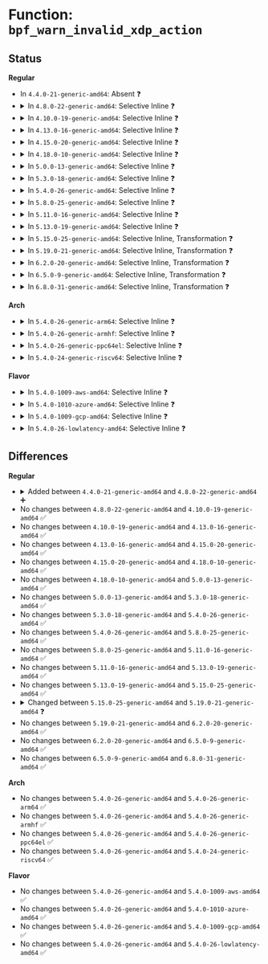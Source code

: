 # Function: <code>bpf_warn_invalid_xdp_action</code>

## Status
<b>Regular</b>
<ul>
<li>
In <code>4.4.0-21-generic-amd64</code>: Absent ❓
</li>
<li>
<details>
<summary>In <code>4.8.0-22-generic-amd64</code>: Selective Inline ❓</summary>

```c
void bpf_warn_invalid_xdp_action(u32 act)
```

```json
{
  "name": "bpf_warn_invalid_xdp_action",
  "collision_type": "Unique Global",
  "inline_type": "Selective",
  "funcs": [
    {
      "addr": 18446744071586828848,
      "name": "bpf_warn_invalid_xdp_action",
      "external": true,
      "loc": "net/core/filter.c:2503",
      "file": "net/core/filter.c",
      "inline": "not declared, inlined",
      "caller_inline": [],
      "caller_func": []
    }
  ],
  "symbols": [
    {
      "addr": 18446744071586828848,
      "name": "bpf_warn_invalid_xdp_action",
      "section": ".text",
      "bind": "STB_GLOBAL",
      "size": 54
    }
  ]
}
```
</details>
</li>
<li>
<details>
<summary>In <code>4.10.0-19-generic-amd64</code>: Selective Inline ❓</summary>

```c
void bpf_warn_invalid_xdp_action(u32 act)
```

```json
{
  "name": "bpf_warn_invalid_xdp_action",
  "collision_type": "Unique Global",
  "inline_type": "Selective",
  "funcs": [
    {
      "addr": 18446744071587015904,
      "name": "bpf_warn_invalid_xdp_action",
      "external": true,
      "loc": "net/core/filter.c:2969",
      "file": "net/core/filter.c",
      "inline": "not declared, inlined",
      "caller_inline": [],
      "caller_func": []
    }
  ],
  "symbols": [
    {
      "addr": 18446744071587015904,
      "name": "bpf_warn_invalid_xdp_action",
      "section": ".text",
      "bind": "STB_GLOBAL",
      "size": 54
    }
  ]
}
```
</details>
</li>
<li>
<details>
<summary>In <code>4.13.0-16-generic-amd64</code>: Selective Inline ❓</summary>

```c
void bpf_warn_invalid_xdp_action(u32 act)
```

```json
{
  "name": "bpf_warn_invalid_xdp_action",
  "collision_type": "Unique Global",
  "inline_type": "Selective",
  "funcs": [
    {
      "addr": 18446744071587143120,
      "name": "bpf_warn_invalid_xdp_action",
      "external": true,
      "loc": "net/core/filter.c:3303",
      "file": "net/core/filter.c",
      "inline": "not declared, inlined",
      "caller_inline": [],
      "caller_func": [
        "net/core/dev.c:netif_receive_skb_internal"
      ]
    }
  ],
  "symbols": [
    {
      "addr": 18446744071587143120,
      "name": "bpf_warn_invalid_xdp_action",
      "section": ".text",
      "bind": "STB_GLOBAL",
      "size": 45
    }
  ]
}
```
</details>
</li>
<li>
<details>
<summary>In <code>4.15.0-20-generic-amd64</code>: Selective Inline ❓</summary>

```c
void bpf_warn_invalid_xdp_action(u32 act)
```

```json
{
  "name": "bpf_warn_invalid_xdp_action",
  "collision_type": "Unique Global",
  "inline_type": "Selective",
  "funcs": [
    {
      "addr": 18446744071587648576,
      "name": "bpf_warn_invalid_xdp_action",
      "external": true,
      "loc": "net/core/filter.c:3816",
      "file": "net/core/filter.c",
      "inline": "not declared, inlined",
      "caller_inline": [],
      "caller_func": [
        "drivers/net/tun.c:tun_get_user",
        "net/core/dev.c:do_xdp_generic"
      ]
    }
  ],
  "symbols": [
    {
      "addr": 18446744071587648576,
      "name": "bpf_warn_invalid_xdp_action",
      "section": ".text",
      "bind": "STB_GLOBAL",
      "size": 66
    }
  ]
}
```
</details>
</li>
<li>
<details>
<summary>In <code>4.18.0-10-generic-amd64</code>: Selective Inline ❓</summary>

```c
void bpf_warn_invalid_xdp_action(u32 act)
```

```json
{
  "name": "bpf_warn_invalid_xdp_action",
  "collision_type": "Unique Global",
  "inline_type": "Selective",
  "funcs": [
    {
      "addr": 18446744071587966944,
      "name": "bpf_warn_invalid_xdp_action",
      "external": true,
      "loc": "net/core/filter.c:5412",
      "file": "net/core/filter.c",
      "inline": "not declared, inlined",
      "caller_inline": [],
      "caller_func": []
    }
  ],
  "symbols": [
    {
      "addr": 18446744071587966944,
      "name": "bpf_warn_invalid_xdp_action",
      "section": ".text",
      "bind": "STB_GLOBAL",
      "size": 65
    }
  ]
}
```
</details>
</li>
<li>
<details>
<summary>In <code>5.0.0-13-generic-amd64</code>: Selective Inline ❓</summary>

```c
void bpf_warn_invalid_xdp_action(u32 act)
```

```json
{
  "name": "bpf_warn_invalid_xdp_action",
  "collision_type": "Unique Global",
  "inline_type": "Selective",
  "funcs": [
    {
      "addr": 18446744071588118064,
      "name": "bpf_warn_invalid_xdp_action",
      "external": true,
      "loc": "net/core/filter.c:6132",
      "file": "net/core/filter.c",
      "inline": "not declared, inlined",
      "caller_inline": [],
      "caller_func": []
    }
  ],
  "symbols": [
    {
      "addr": 18446744071588118064,
      "name": "bpf_warn_invalid_xdp_action",
      "section": ".text",
      "bind": "STB_GLOBAL",
      "size": 65
    }
  ]
}
```
</details>
</li>
<li>
<details>
<summary>In <code>5.3.0-18-generic-amd64</code>: Selective Inline ❓</summary>

```c
void bpf_warn_invalid_xdp_action(u32 act)
```

```json
{
  "name": "bpf_warn_invalid_xdp_action",
  "collision_type": "Unique Global",
  "inline_type": "Selective",
  "funcs": [
    {
      "addr": 18446744071588436912,
      "name": "bpf_warn_invalid_xdp_action",
      "external": true,
      "loc": "net/core/filter.c:6814",
      "file": "net/core/filter.c",
      "inline": "not declared, inlined",
      "caller_inline": [],
      "caller_func": [
        "net/core/dev.c:netif_receive_generic_xdp"
      ]
    }
  ],
  "symbols": [
    {
      "addr": 18446744071588436912,
      "name": "bpf_warn_invalid_xdp_action",
      "section": ".text",
      "bind": "STB_GLOBAL",
      "size": 65
    }
  ]
}
```
</details>
</li>
<li>
<details>
<summary>In <code>5.4.0-26-generic-amd64</code>: Selective Inline ❓</summary>

```c
void bpf_warn_invalid_xdp_action(u32 act)
```

```json
{
  "name": "bpf_warn_invalid_xdp_action",
  "collision_type": "Unique Global",
  "inline_type": "Selective",
  "funcs": [
    {
      "addr": 18446744071588642784,
      "name": "bpf_warn_invalid_xdp_action",
      "external": true,
      "loc": "net/core/filter.c:6901",
      "file": "net/core/filter.c",
      "inline": "not declared, inlined",
      "caller_inline": [],
      "caller_func": [
        "net/core/dev.c:netif_receive_generic_xdp"
      ]
    }
  ],
  "symbols": [
    {
      "addr": 18446744071588642784,
      "name": "bpf_warn_invalid_xdp_action",
      "section": ".text",
      "bind": "STB_GLOBAL",
      "size": 65
    }
  ]
}
```
</details>
</li>
<li>
<details>
<summary>In <code>5.8.0-25-generic-amd64</code>: Selective Inline ❓</summary>

```c
void bpf_warn_invalid_xdp_action(u32 act)
```

```json
{
  "name": "bpf_warn_invalid_xdp_action",
  "collision_type": "Unique Global",
  "inline_type": "Selective",
  "funcs": [
    {
      "addr": 18446744071589508816,
      "name": "bpf_warn_invalid_xdp_action",
      "external": true,
      "loc": "net/core/filter.c:7122",
      "file": "net/core/filter.c",
      "inline": "not declared, inlined",
      "caller_inline": [],
      "caller_func": [
        "kernel/bpf/devmap.c:dev_map_run_prog",
        "drivers/net/tun.c:tun_xdp_act",
        "net/core/dev.c:netif_receive_generic_xdp"
      ]
    }
  ],
  "symbols": [
    {
      "addr": 18446744071589508816,
      "name": "bpf_warn_invalid_xdp_action",
      "section": ".text",
      "bind": "STB_GLOBAL",
      "size": 65
    }
  ]
}
```
</details>
</li>
<li>
<details>
<summary>In <code>5.11.0-16-generic-amd64</code>: Selective Inline ❓</summary>

```c
void bpf_warn_invalid_xdp_action(u32 act)
```

```json
{
  "name": "bpf_warn_invalid_xdp_action",
  "collision_type": "Unique Global",
  "inline_type": "Selective",
  "funcs": [
    {
      "addr": 18446744071589512480,
      "name": "bpf_warn_invalid_xdp_action",
      "external": true,
      "loc": "net/core/filter.c:7928",
      "file": "net/core/filter.c",
      "inline": "not declared, inlined",
      "caller_inline": [],
      "caller_func": [
        "kernel/bpf/devmap.c:dev_map_run_prog",
        "kernel/bpf/cpumap.c:cpu_map_bpf_prog_run_xdp",
        "drivers/net/tun.c:tun_xdp_act",
        "net/core/dev.c:netif_receive_generic_xdp"
      ]
    }
  ],
  "symbols": [
    {
      "addr": 18446744071589512480,
      "name": "bpf_warn_invalid_xdp_action",
      "section": ".text",
      "bind": "STB_GLOBAL",
      "size": 65
    }
  ]
}
```
</details>
</li>
<li>
<details>
<summary>In <code>5.13.0-19-generic-amd64</code>: Selective Inline ❓</summary>

```c
void bpf_warn_invalid_xdp_action(u32 act)
```

```json
{
  "name": "bpf_warn_invalid_xdp_action",
  "collision_type": "Unique Global",
  "inline_type": "Selective",
  "funcs": [
    {
      "addr": 18446744071589411376,
      "name": "bpf_warn_invalid_xdp_action",
      "external": true,
      "loc": "net/core/filter.c:8050",
      "file": "net/core/filter.c",
      "inline": "not declared, inlined",
      "caller_inline": [],
      "caller_func": [
        "kernel/bpf/devmap.c:dev_map_run_prog",
        "kernel/bpf/cpumap.c:cpu_map_bpf_prog_run_xdp",
        "drivers/net/tun.c:tun_xdp_act",
        "net/core/dev.c:netif_receive_generic_xdp"
      ]
    }
  ],
  "symbols": [
    {
      "addr": 18446744071589411376,
      "name": "bpf_warn_invalid_xdp_action",
      "section": ".text",
      "bind": "STB_GLOBAL",
      "size": 65
    }
  ]
}
```
</details>
</li>
<li>
<details>
<summary>In <code>5.15.0-25-generic-amd64</code>: Selective Inline, Transformation ❓</summary>

```c
void bpf_warn_invalid_xdp_action(u32 act)
```

```json
{
  "name": "bpf_warn_invalid_xdp_action",
  "collision_type": "Unique Global",
  "inline_type": "Selective",
  "funcs": [
    {
      "addr": 18446744071592702024,
      "name": "bpf_warn_invalid_xdp_action",
      "external": true,
      "loc": "net/core/filter.c:8180",
      "file": "net/core/filter.c",
      "inline": "not declared, inlined",
      "caller_inline": [],
      "caller_func": [
        "kernel/bpf/devmap.c:dev_map_generic_redirect",
        "kernel/bpf/devmap.c:dev_map_bpf_prog_run",
        "kernel/bpf/cpumap.c:cpu_map_bpf_prog_run_xdp",
        "kernel/bpf/cpumap.c:cpu_map_bpf_prog_run_skb",
        "drivers/net/tun.c:tun_xdp_act"
      ]
    }
  ],
  "symbols": [
    {
      "addr": 18446744071592702004,
      "name": "bpf_warn_invalid_xdp_action.cold",
      "section": ".text",
      "bind": "STB_LOCAL",
      "size": 69
    },
    {
      "addr": 18446744071590138704,
      "name": "bpf_warn_invalid_xdp_action",
      "section": ".text",
      "bind": "STB_GLOBAL",
      "size": 45
    }
  ]
}
```
</details>
</li>
<li>
<details>
<summary>In <code>5.19.0-21-generic-amd64</code>: Selective Inline, Transformation ❓</summary>

```c
void bpf_warn_invalid_xdp_action(struct net_device * dev, struct bpf_prog * prog, u32 act)
```

```json
{
  "name": "bpf_warn_invalid_xdp_action",
  "collision_type": "Unique Global",
  "inline_type": "Selective",
  "funcs": [
    {
      "addr": 18446744071594588601,
      "name": "bpf_warn_invalid_xdp_action",
      "external": true,
      "loc": "net/core/filter.c:8592",
      "file": "net/core/filter.c",
      "inline": "not declared, inlined",
      "caller_inline": [],
      "caller_func": [
        "kernel/bpf/devmap.c:dev_map_generic_redirect",
        "kernel/bpf/devmap.c:dev_map_bpf_prog_run",
        "kernel/bpf/cpumap.c:cpu_map_bpf_prog_run_xdp",
        "kernel/bpf/cpumap.c:cpu_map_bpf_prog_run_skb",
        "drivers/net/tun.c:tun_xdp_act",
        "net/core/dev.c:netif_receive_generic_xdp"
      ]
    }
  ],
  "symbols": [
    {
      "addr": 18446744071594588536,
      "name": "bpf_warn_invalid_xdp_action.cold",
      "section": ".text",
      "bind": "STB_LOCAL",
      "size": 105
    },
    {
      "addr": 18446744071591692432,
      "name": "bpf_warn_invalid_xdp_action",
      "section": ".text",
      "bind": "STB_GLOBAL",
      "size": 83
    }
  ]
}
```
</details>
</li>
<li>
<details>
<summary>In <code>6.2.0-20-generic-amd64</code>: Selective Inline, Transformation ❓</summary>

```c
void bpf_warn_invalid_xdp_action(struct net_device * dev, struct bpf_prog * prog, u32 act)
```

```json
{
  "name": "bpf_warn_invalid_xdp_action",
  "collision_type": "Unique Global",
  "inline_type": "Selective",
  "funcs": [
    {
      "addr": 18446744071593484165,
      "name": "bpf_warn_invalid_xdp_action",
      "external": true,
      "loc": "net/core/filter.c:8758",
      "file": "net/core/filter.c",
      "inline": "not declared, inlined",
      "caller_inline": [],
      "caller_func": [
        "kernel/bpf/devmap.c:dev_map_generic_redirect",
        "kernel/bpf/devmap.c:dev_map_bpf_prog_run",
        "kernel/bpf/cpumap.c:cpu_map_bpf_prog_run_xdp",
        "kernel/bpf/cpumap.c:cpu_map_bpf_prog_run_skb",
        "drivers/net/tun.c:tun_xdp_act",
        "net/core/dev.c:netif_receive_generic_xdp"
      ]
    }
  ],
  "symbols": [
    {
      "addr": 18446744071596327005,
      "name": "bpf_warn_invalid_xdp_action.cold",
      "section": ".text",
      "bind": "STB_LOCAL",
      "size": 35
    },
    {
      "addr": 18446744071593484048,
      "name": "bpf_warn_invalid_xdp_action",
      "section": ".text",
      "bind": "STB_GLOBAL",
      "size": 173
    }
  ]
}
```
</details>
</li>
<li>
<details>
<summary>In <code>6.5.0-9-generic-amd64</code>: Selective Inline, Transformation ❓</summary>

```c
void bpf_warn_invalid_xdp_action(struct net_device * dev, struct bpf_prog * prog, u32 act)
```

```json
{
  "name": "bpf_warn_invalid_xdp_action",
  "collision_type": "Unique Global",
  "inline_type": "Selective",
  "funcs": [
    {
      "addr": 18446744071593950011,
      "name": "bpf_warn_invalid_xdp_action",
      "external": true,
      "loc": "net/core/filter.c:8905",
      "file": "net/core/filter.c",
      "inline": "not declared, inlined",
      "caller_inline": [],
      "caller_func": [
        "kernel/bpf/devmap.c:dev_map_generic_redirect",
        "kernel/bpf/devmap.c:dev_map_bpf_prog_run",
        "kernel/bpf/cpumap.c:cpu_map_bpf_prog_run_xdp",
        "kernel/bpf/cpumap.c:cpu_map_bpf_prog_run_skb",
        "drivers/net/tun.c:tun_xdp_act",
        "drivers/net/virtio_net.c:virtnet_xdp_handler",
        "net/core/dev.c:netif_receive_generic_xdp"
      ]
    }
  ],
  "symbols": [
    {
      "addr": 18446744071596857262,
      "name": "bpf_warn_invalid_xdp_action.cold",
      "section": ".text",
      "bind": "STB_LOCAL",
      "size": 35
    },
    {
      "addr": 18446744071593949936,
      "name": "bpf_warn_invalid_xdp_action",
      "section": ".text",
      "bind": "STB_GLOBAL",
      "size": 173
    }
  ]
}
```
</details>
</li>
<li>
<details>
<summary>In <code>6.8.0-31-generic-amd64</code>: Selective Inline, Transformation ❓</summary>

```c
void bpf_warn_invalid_xdp_action(struct net_device * dev, struct bpf_prog * prog, u32 act)
```

```json
{
  "name": "bpf_warn_invalid_xdp_action",
  "collision_type": "Unique Global",
  "inline_type": "Selective",
  "funcs": [
    {
      "addr": 18446744071594732799,
      "name": "bpf_warn_invalid_xdp_action",
      "external": true,
      "loc": "net/core/filter.c:8996",
      "file": "net/core/filter.c",
      "inline": "not declared, inlined",
      "caller_inline": [],
      "caller_func": [
        "kernel/bpf/devmap.c:dev_map_generic_redirect",
        "kernel/bpf/devmap.c:dev_map_bpf_prog_run",
        "kernel/bpf/cpumap.c:cpu_map_bpf_prog_run_xdp",
        "kernel/bpf/cpumap.c:cpu_map_bpf_prog_run_skb",
        "drivers/net/tun.c:tun_xdp_act",
        "drivers/net/virtio_net.c:virtnet_xdp_handler",
        "net/core/dev.c:netif_receive_generic_xdp"
      ]
    }
  ],
  "symbols": [
    {
      "addr": 18446744071597782267,
      "name": "bpf_warn_invalid_xdp_action.cold",
      "section": ".text",
      "bind": "STB_LOCAL",
      "size": 27
    },
    {
      "addr": 18446744071594732720,
      "name": "bpf_warn_invalid_xdp_action",
      "section": ".text",
      "bind": "STB_GLOBAL",
      "size": 187
    }
  ]
}
```
</details>
</li>
</ul>
<b>Arch</b>
<ul>
<li>
<details>
<summary>In <code>5.4.0-26-generic-arm64</code>: Selective Inline ❓</summary>

```c
void bpf_warn_invalid_xdp_action(u32 act)
```

```json
{
  "name": "bpf_warn_invalid_xdp_action",
  "collision_type": "Unique Global",
  "inline_type": "Selective",
  "funcs": [
    {
      "addr": 18446603336502187592,
      "name": "bpf_warn_invalid_xdp_action",
      "external": true,
      "loc": "net/core/filter.c:6901",
      "file": "net/core/filter.c",
      "inline": "not declared, inlined",
      "caller_inline": [],
      "caller_func": [
        "net/core/dev.c:netif_receive_generic_xdp"
      ]
    }
  ],
  "symbols": [
    {
      "addr": 18446603336502187592,
      "name": "bpf_warn_invalid_xdp_action",
      "section": ".text",
      "bind": "STB_GLOBAL",
      "size": 112
    }
  ]
}
```
</details>
</li>
<li>
<details>
<summary>In <code>5.4.0-26-generic-armhf</code>: Selective Inline ❓</summary>

```c
void bpf_warn_invalid_xdp_action(u32 act)
```

```json
{
  "name": "bpf_warn_invalid_xdp_action",
  "collision_type": "Unique Global",
  "inline_type": "Selective",
  "funcs": [
    {
      "addr": 3234934180,
      "name": "bpf_warn_invalid_xdp_action",
      "external": true,
      "loc": "net/core/filter.c:6901",
      "file": "net/core/filter.c",
      "inline": "not declared, inlined",
      "caller_inline": [],
      "caller_func": [
        "drivers/net/tun.c:tun_xdp_act",
        "drivers/net/ethernet/ti/cpsw.c:cpsw_rx_handler",
        "net/core/dev.c:netif_receive_generic_xdp"
      ]
    }
  ],
  "symbols": [
    {
      "addr": 3234934180,
      "name": "bpf_warn_invalid_xdp_action",
      "section": ".text",
      "bind": "STB_GLOBAL",
      "size": 132
    }
  ]
}
```
</details>
</li>
<li>
<details>
<summary>In <code>5.4.0-26-generic-ppc64el</code>: Selective Inline ❓</summary>

```c
void bpf_warn_invalid_xdp_action(u32 act)
```

```json
{
  "name": "bpf_warn_invalid_xdp_action",
  "collision_type": "Unique Global",
  "inline_type": "Selective",
  "funcs": [
    {
      "addr": 13835058055295667056,
      "name": "bpf_warn_invalid_xdp_action",
      "external": true,
      "loc": "net/core/filter.c:6901",
      "file": "net/core/filter.c",
      "inline": "not declared, inlined",
      "caller_inline": [],
      "caller_func": [
        "drivers/net/tun.c:tun_xdp_act",
        "net/core/dev.c:netif_receive_generic_xdp"
      ]
    }
  ],
  "symbols": [
    {
      "addr": 13835058055295667056,
      "name": "bpf_warn_invalid_xdp_action",
      "section": ".text",
      "bind": "STB_GLOBAL",
      "size": 120
    }
  ]
}
```
</details>
</li>
<li>
<details>
<summary>In <code>5.4.0-24-generic-riscv64</code>: Selective Inline ❓</summary>

```c
void bpf_warn_invalid_xdp_action(u32 act)
```

```json
{
  "name": "bpf_warn_invalid_xdp_action",
  "collision_type": "Unique Global",
  "inline_type": "Selective",
  "funcs": [
    {
      "addr": 18446743936278443616,
      "name": "bpf_warn_invalid_xdp_action",
      "external": true,
      "loc": "net/core/filter.c:6901",
      "file": "net/core/filter.c",
      "inline": "not declared, inlined",
      "caller_inline": [],
      "caller_func": [
        "drivers/net/tun.c:tun_xdp_act",
        "net/core/dev.c:netif_receive_generic_xdp"
      ]
    }
  ],
  "symbols": [
    {
      "addr": 18446743936278443616,
      "name": "bpf_warn_invalid_xdp_action",
      "section": ".text",
      "bind": "STB_GLOBAL",
      "size": 104
    }
  ]
}
```
</details>
</li>
</ul>
<b>Flavor</b>
<ul>
<li>
<details>
<summary>In <code>5.4.0-1009-aws-amd64</code>: Selective Inline ❓</summary>

```c
void bpf_warn_invalid_xdp_action(u32 act)
```

```json
{
  "name": "bpf_warn_invalid_xdp_action",
  "collision_type": "Unique Global",
  "inline_type": "Selective",
  "funcs": [
    {
      "addr": 18446744071588249520,
      "name": "bpf_warn_invalid_xdp_action",
      "external": true,
      "loc": "net/core/filter.c:6901",
      "file": "net/core/filter.c",
      "inline": "not declared, inlined",
      "caller_inline": [],
      "caller_func": [
        "net/core/dev.c:netif_receive_generic_xdp"
      ]
    }
  ],
  "symbols": [
    {
      "addr": 18446744071588249520,
      "name": "bpf_warn_invalid_xdp_action",
      "section": ".text",
      "bind": "STB_GLOBAL",
      "size": 65
    }
  ]
}
```
</details>
</li>
<li>
<details>
<summary>In <code>5.4.0-1010-azure-amd64</code>: Selective Inline ❓</summary>

```c
void bpf_warn_invalid_xdp_action(u32 act)
```

```json
{
  "name": "bpf_warn_invalid_xdp_action",
  "collision_type": "Unique Global",
  "inline_type": "Selective",
  "funcs": [
    {
      "addr": 18446744071587962336,
      "name": "bpf_warn_invalid_xdp_action",
      "external": true,
      "loc": "net/core/filter.c:6901",
      "file": "net/core/filter.c",
      "inline": "not declared, inlined",
      "caller_inline": [],
      "caller_func": [
        "net/core/dev.c:netif_receive_generic_xdp"
      ]
    }
  ],
  "symbols": [
    {
      "addr": 18446744071587962336,
      "name": "bpf_warn_invalid_xdp_action",
      "section": ".text",
      "bind": "STB_GLOBAL",
      "size": 65
    }
  ]
}
```
</details>
</li>
<li>
<details>
<summary>In <code>5.4.0-1009-gcp-amd64</code>: Selective Inline ❓</summary>

```c
void bpf_warn_invalid_xdp_action(u32 act)
```

```json
{
  "name": "bpf_warn_invalid_xdp_action",
  "collision_type": "Unique Global",
  "inline_type": "Selective",
  "funcs": [
    {
      "addr": 18446744071588581344,
      "name": "bpf_warn_invalid_xdp_action",
      "external": true,
      "loc": "net/core/filter.c:6901",
      "file": "net/core/filter.c",
      "inline": "not declared, inlined",
      "caller_inline": [],
      "caller_func": [
        "net/core/dev.c:netif_receive_generic_xdp"
      ]
    }
  ],
  "symbols": [
    {
      "addr": 18446744071588581344,
      "name": "bpf_warn_invalid_xdp_action",
      "section": ".text",
      "bind": "STB_GLOBAL",
      "size": 65
    }
  ]
}
```
</details>
</li>
<li>
<details>
<summary>In <code>5.4.0-26-lowlatency-amd64</code>: Selective Inline ❓</summary>

```c
void bpf_warn_invalid_xdp_action(u32 act)
```

```json
{
  "name": "bpf_warn_invalid_xdp_action",
  "collision_type": "Unique Global",
  "inline_type": "Selective",
  "funcs": [
    {
      "addr": 18446744071588718832,
      "name": "bpf_warn_invalid_xdp_action",
      "external": true,
      "loc": "net/core/filter.c:6901",
      "file": "net/core/filter.c",
      "inline": "not declared, inlined",
      "caller_inline": [],
      "caller_func": [
        "net/core/dev.c:netif_receive_generic_xdp"
      ]
    }
  ],
  "symbols": [
    {
      "addr": 18446744071588718832,
      "name": "bpf_warn_invalid_xdp_action",
      "section": ".text",
      "bind": "STB_GLOBAL",
      "size": 65
    }
  ]
}
```
</details>
</li>
</ul>

## Differences
<b>Regular</b>
<ul>
<li>
<details>
<summary>Added between <code>4.4.0-21-generic-amd64</code> and <code>4.8.0-22-generic-amd64</code> ➕</summary>

```c
void bpf_warn_invalid_xdp_action(u32 act)
```
</details>
</li>
<li>
No changes between <code>4.8.0-22-generic-amd64</code> and <code>4.10.0-19-generic-amd64</code> ✅
</li>
<li>
No changes between <code>4.10.0-19-generic-amd64</code> and <code>4.13.0-16-generic-amd64</code> ✅
</li>
<li>
No changes between <code>4.13.0-16-generic-amd64</code> and <code>4.15.0-20-generic-amd64</code> ✅
</li>
<li>
No changes between <code>4.15.0-20-generic-amd64</code> and <code>4.18.0-10-generic-amd64</code> ✅
</li>
<li>
No changes between <code>4.18.0-10-generic-amd64</code> and <code>5.0.0-13-generic-amd64</code> ✅
</li>
<li>
No changes between <code>5.0.0-13-generic-amd64</code> and <code>5.3.0-18-generic-amd64</code> ✅
</li>
<li>
No changes between <code>5.3.0-18-generic-amd64</code> and <code>5.4.0-26-generic-amd64</code> ✅
</li>
<li>
No changes between <code>5.4.0-26-generic-amd64</code> and <code>5.8.0-25-generic-amd64</code> ✅
</li>
<li>
No changes between <code>5.8.0-25-generic-amd64</code> and <code>5.11.0-16-generic-amd64</code> ✅
</li>
<li>
No changes between <code>5.11.0-16-generic-amd64</code> and <code>5.13.0-19-generic-amd64</code> ✅
</li>
<li>
No changes between <code>5.13.0-19-generic-amd64</code> and <code>5.15.0-25-generic-amd64</code> ✅
</li>
<li>
<details>
<summary>Changed between <code>5.15.0-25-generic-amd64</code> and <code>5.19.0-21-generic-amd64</code> ❓</summary>
<ul>
<li>
<b>Param added. </b>
<code>struct net_device * dev</code>
</li>
<li>
<b>Param added. </b>
<code>struct bpf_prog * prog</code>
</li>
<li>
<b>Param reordered. </b>
<code>act</code> ➡️ <code>dev, prog, act</code>
</li>
</ul>
</details>
</li>
<li>
No changes between <code>5.19.0-21-generic-amd64</code> and <code>6.2.0-20-generic-amd64</code> ✅
</li>
<li>
No changes between <code>6.2.0-20-generic-amd64</code> and <code>6.5.0-9-generic-amd64</code> ✅
</li>
<li>
No changes between <code>6.5.0-9-generic-amd64</code> and <code>6.8.0-31-generic-amd64</code> ✅
</li>
</ul>
<b>Arch</b>
<ul>
<li>
No changes between <code>5.4.0-26-generic-amd64</code> and <code>5.4.0-26-generic-arm64</code> ✅
</li>
<li>
No changes between <code>5.4.0-26-generic-amd64</code> and <code>5.4.0-26-generic-armhf</code> ✅
</li>
<li>
No changes between <code>5.4.0-26-generic-amd64</code> and <code>5.4.0-26-generic-ppc64el</code> ✅
</li>
<li>
No changes between <code>5.4.0-26-generic-amd64</code> and <code>5.4.0-24-generic-riscv64</code> ✅
</li>
</ul>
<b>Flavor</b>
<ul>
<li>
No changes between <code>5.4.0-26-generic-amd64</code> and <code>5.4.0-1009-aws-amd64</code> ✅
</li>
<li>
No changes between <code>5.4.0-26-generic-amd64</code> and <code>5.4.0-1010-azure-amd64</code> ✅
</li>
<li>
No changes between <code>5.4.0-26-generic-amd64</code> and <code>5.4.0-1009-gcp-amd64</code> ✅
</li>
<li>
No changes between <code>5.4.0-26-generic-amd64</code> and <code>5.4.0-26-lowlatency-amd64</code> ✅
</li>
</ul>
